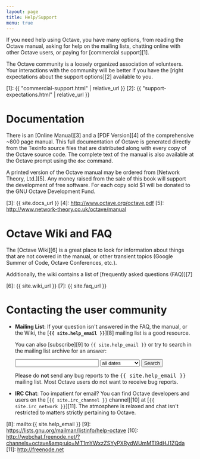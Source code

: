 ```yaml
---
layout: page
title: Help/Support
menu: true
---
```


If you need help using Octave, you have many options, from reading
the Octave manual, asking for help on the mailing lists, chatting
online with other Octave users, or paying for [commercial support][1].

The Octave community is a loosely organized association of
volunteers.  Your interactions with the community will be better
if you have the [right expectations about the support options][2]
available to you.

[1]: {{ "commercial-support.html" | relative_url }}
[2]: {{ "support-expectations.html" | relative_url }}



# Documentation

There is an [Online Manual][3] and a [PDF Version][4] of the comprehensive
~800 page manual.  This full documentation of Octave is generated directly
from the Texinfo source files that are distributed along with every copy of
the Octave source code.  The complete text of the manual is also available
at the Octave prompt using the `doc` command.

A printed version of the Octave manual may be ordered from
[Network Theory, Ltd.][5].  Any money raised from the sale of this book
will support the development of free software.  For each copy sold $1
will be donated to the GNU Octave Development Fund.

[3]: {{ site.docs_url }}
[4]: http://www.octave.org/octave.pdf
[5]: http://www.network-theory.co.uk/octave/manual


# Octave Wiki and FAQ

The [Octave Wiki][6] is a great place to look for information about
things that are not covered in the manual, or other transient topics
(Google Summer of Code, Octave Conferences, etc.).

Additionally, the wiki contains a list of
[frequently asked questions (FAQ)][7]

[6]: {{ site.wiki_url }}
[7]: {{ site.faq_url }}


# Contacting the user community

- **Mailing List**:
  If your question isn't answered in the FAQ, the manual, or the Wiki,
  the [**`{{ site.help_email }}`**][8] mailing list is a good resource.

  You can also [subscribe][9] to `{{ site.help_email }}` or try to search in the
  mailing list archive for an answer:
  <form action="http://octave.1599824.n4.nabble.com/template/NamlServlet.jtp">
  <input type="hidden" name="macro" value="search_page" />
  <input type="hidden" name="node" value="1599825" />
  <input id="query" name="query" size="25" />
  <select name="days">
    <option value="0" selected>all dates</option>
    <option value="1">past 24 hours</option>
    <option value="7">past week</option>
    <option value="30">past month</option>
    <option value="90">past 3 months</option>
    <option value="180">past 6 months</option>
    <option value="365">past year</option>
  </select>
  <input type="submit" value="Search" />
  </form>

  <div class="row ">
  <div class="columns small-11">
  <div class="panel callout">
  Please do <strong>not</strong> send any bug reports to the
  <samp>{{ site.help_email }}</samp> mailing list.
  Most Octave users do not want to receive bug reports.
  </div>
  </p>

- **IRC Chat**:
  Too impatient for email? You can find Octave developers and users on the
  [`{{ site.irc_channel }}` channel][10] at [`{{ site.irc_network }}`][11].
  The atmosphere is relaxed and chat isn't restricted to matters strictly
  pertaining to Octave.

[8]: mailto:{{ site.help_email }}
[9]: https://lists.gnu.org/mailman/listinfo/help-octave
[10]: http://webchat.freenode.net/?channels=octave&amp;uio=MT1mYWxzZSYyPXRydWUmMTI9dHJ1ZQda
[11]: http://freenode.net
